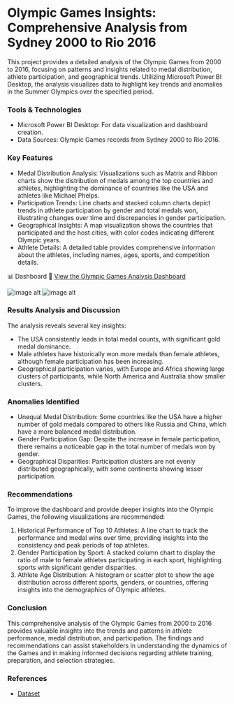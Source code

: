 # Olympic Games Insights: Comprehensive Analysis from Sydney 2000 to Rio 2016

This project provides a detailed analysis of the Olympic Games from 2000 to 2016, focusing on patterns and insights related to medal distribution, athlete participation, and geographical trends. Utilizing Microsoft Power BI Desktop, the analysis visualizes data to highlight key trends and anomalies in the Summer Olympics over the specified period.

### Tools & Technologies
- Microsoft Power BI Desktop: For data visualization and dashboard creation.
- Data Sources: Olympic Games records from Sydney 2000 to Rio 2016.

### Key Features
- Medal Distribution Analysis: Visualizations such as Matrix and Ribbon charts show the distribution of medals among the top countries and athletes, highlighting the dominance of countries like the USA and athletes like Michael Phelps.
- Participation Trends: Line charts and stacked column charts depict trends in athlete participation by gender and total medals won, illustrating changes over time and discrepancies in gender participation.
- Geographical Insights: A map visualization shows the countries that participated and the host cities, with color codes indicating different Olympic years.
- Athlete Details: A detailed table provides comprehensive information about the athletes, including names, ages, sports, and competition details.

📊 Dashboard 🔗 [View the Olympic Games Analysis Dashboard](https://app.powerbi.com/groups/me/reports/d8c3ca9a-ac6f-4997-9047-a4fd725a1ff8/6776283d5227d7fc028c?experience=power-bi)

![image alt]()
![image alt]()

### Results Analysis and Discussion
The analysis reveals several key insights:
- The USA consistently leads in total medal counts, with significant gold medal dominance.
- Male athletes have historically won more medals than female athletes, although female participation has been increasing.
- Geographical participation varies, with Europe and Africa showing large clusters of participants, while North America and Australia show smaller clusters.

### Anomalies Identified
- Unequal Medal Distribution: Some countries like the USA have a higher number of gold medals compared to others like Russia and China, which have a more balanced medal distribution.
- Gender Participation Gap: Despite the increase in female participation, there remains a noticeable gap in the total number of medals won by gender.
- Geographical Disparities: Participation clusters are not evenly distributed geographically, with some continents showing lesser participation.

### Recommendations
To improve the dashboard and provide deeper insights into the Olympic Games, the following visualizations are recommended:
1. Historical Performance of Top 10 Athletes: A line chart to track the performance and medal wins over time, providing insights into the consistency and peak periods of top athletes.
2. Gender Participation by Sport: A stacked column chart to display the ratio of male to female athletes participating in each sport, highlighting sports with significant gender disparities.
3. Athlete Age Distribution: A histogram or scatter plot to show the age distribution across different sports, genders, or countries, offering insights into the demographics of Olympic athletes.

### Conclusion
This comprehensive analysis of the Olympic Games from 2000 to 2016 provides valuable insights into the trends and patterns in athlete performance, medal distribution, and participation. The findings and recommendations can assist stakeholders in understanding the dynamics of the Games and in making informed decisions regarding athlete training, preparation, and selection strategies.

### References
- [Dataset](https://figshare.com/articles/dataset/Olympic_history_longitudinal_data_scraped_from_www_sports-reference_com/6121274)

